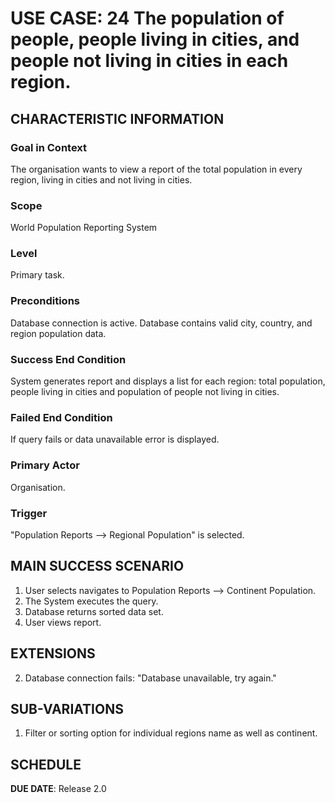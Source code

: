 # USE CASE: 24 The population of people, people living in cities, and people not living in cities in each region.

## CHARACTERISTIC INFORMATION

### Goal in Context

The organisation wants to view a report of the total population in every region, living in cities and not living in cities.

### Scope

World Population Reporting System

### Level

Primary task.

### Preconditions

Database connection is active.
Database contains valid city, country, and region population data.

### Success End Condition

System generates report and displays a list for each region: total population, people living in cities and population of people not living in cities.

### Failed End Condition

If query fails or data unavailable error is displayed.

### Primary Actor

Organisation.

### Trigger

"Population Reports --> Regional Population" is selected.

## MAIN SUCCESS SCENARIO

1. User selects navigates to Population Reports --> Continent Population.
2. The System executes the query.
3. Database returns sorted data set.
4. User views report.

## EXTENSIONS

2. Database connection fails: "Database unavailable, try again."

## SUB-VARIATIONS

1. Filter or sorting option for individual regions name as well as continent.

## SCHEDULE

**DUE DATE**: Release 2.0
